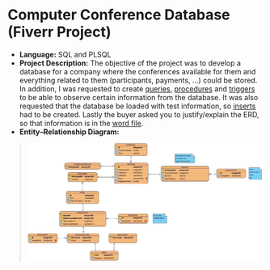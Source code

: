 # Computer Conference Database (Fiverr Project)

* **Language:** SQL and PLSQL
* **Project Description:** The objective of the project was to develop a database for a company where the conferences available for them and everything related to them (participants, payments, ...) could be stored. In addition, I was requested to create [queries](/SQLFiles/queries.sql), [procedures](/SQLFiles/procedures.sql) and [triggers](/SQLFiles/triggers.sql) to be able to observe certain information from the database. It was also requested that the database be loaded with test information, so [inserts](/SQLFiles/inserts.sql) had to be created. Lastly the buyer asked you to justify/explain the ERD, so that information is in the [word file](/ERDiagramJustifications).
* **Entity–Relationship Diagram:**
> <img src="https://github.com/GJordao12/Fiverr-ComputerConferenceDatabase/blob/main/ERDiagram.jpg">
